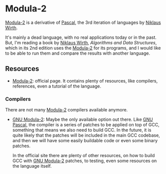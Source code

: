 Modula-2
========

[Modula-2] is a derivative of [Pascal], the 3rd iteration of languages by
[Niklaus Wirth].

It's mainly a dead language, with no real applications today or in the past.
But, I'm reading a book by [Niklaus Wirth], _Algorithms and Data Structures_,
which in its 2nd edition uses the [Modula-2] for its programs, and I would like
to be able to run them and compare the results with another language.


Resources
---------

 - [Modula-2]:  official page.
   It contains plenty of resources, like compilers, references, even a tutorial
   of the language.

### Compilers ###

There are not many [Modula-2] compilers available anymore.

 - [GNU Modula-2]:
   Maybe the only available option out there.
   Like [GNU Pascal], the compiler is a series of patches to be applied on top
   of GCC, something that means we also need to build GCC.  In the future, it is
   quite likely that the patches will be included in the main GCC codebase, and
   then we will have some easily buildable code or even some binary patches.

   In the official site there are plenty of other resources, on how to build GCC
   with [GNU Modula-2] patches, to testing, even some resources on the language
   itself.


[Modula-2]:		https://www.modula2.org/
[Pascal]:		https://en.wikipedia.org/wiki/Pascal_(programming_language)
[Niklaus Wirth]:	https://en.wikipedia.org/wiki/Niklaus_Wirth
[GNU Pascal]:		http://www.gnu-pascal.de/gpc/h-index.html
[GNU Modula-2]:		http://nongnu.org/gm2/
